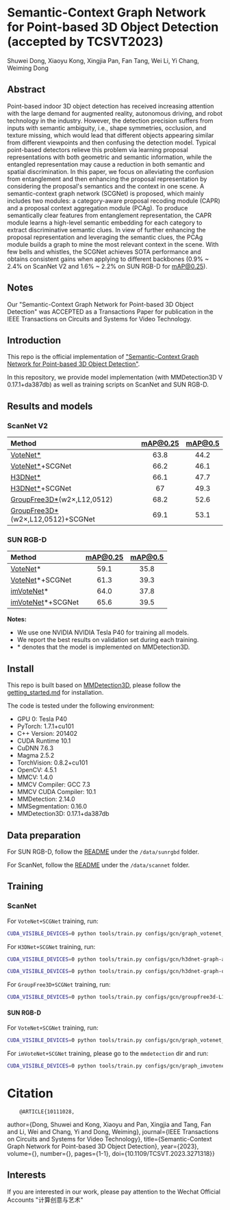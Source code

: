 # Semantic-Context Graph Network for Point-based 3D Object Detection (accepted by TCSVT2023)
Shuwei Dong, Xiaoyu Kong, Xingjia Pan, Fan Tang, Wei Li, Yi Chang, Weiming Dong

## Abstract

Point-based  indoor 3D object detection has received increasing attention with the large demand for augmented reality, autonomous driving, and robot technology in the industry. However, the detection precision suffers from inputs with semantic ambiguity, i.e., shape symmetries, occlusion, and texture missing, which would lead that different objects appearing similar from different viewpoints and then confusing the detection model. Typical point-based detectors relieve this problem via learning proposal representations with both geometric and semantic information, while the entangled representation may cause a reduction in both semantic and spatial discrimination. In this paper, we focus on alleviating the confusion from entanglement and then enhancing the proposal representation by considering the proposal's semantics and the context in one scene. A semantic-context graph network (SCGNet) is proposed, which mainly includes two modules: a category-aware proposal recoding module (CAPR) and a proposal context aggregation module (PCAg). To produce semantically clear features from entanglement representation, the CAPR module learns a high-level semantic embedding for each category to extract discriminative semantic clues. In view of further enhancing the proposal representation and leveraging the semantic clues, the PCAg module builds a graph to mine the most relevant context in the scene. With few bells and whistles, the SCGNet achieves SOTA performance and obtains consistent gains when applying to different backbones (0.9% ~ 2.4% on ScanNet V2 and 1.6% ~ 2.2% on SUN RGB-D for mAP@0.25).

 

## Notes
Our "Semantic-Context Graph Network for Point-based 3D Object Detection" was ACCEPTED as a Transactions Paper for publication in the IEEE Transactions on Circuits and Systems for Video Technology.


## Introduction

This repo is the official implementation of ["Semantic-Context Graph Network for Point-based 3D Object Detection"](http://ivc.ia.ac.cn/papers/SCGNet).

In this repository, we provide model implementation (with MMDetection3D V 0.17.1+da387db) as well as training scripts on ScanNet and SUN RGB-D.

## Results and models

### ScanNet V2

|Method | mAP@0.25 | mAP@0.5 |
|:---|:---:|:---:|
|[VoteNet*](https://arxiv.org/abs/1904.09664)       | 63.8 | 44.2 | 
|[VoteNet*](https://arxiv.org/abs/1904.09664)+SCGNet| 66.2 | 46.1 | 
|[H3DNet*](https://arxiv.org/abs/2006.05682)       | 66.1 | 47.7 | 
|[H3DNet*](https://arxiv.org/abs/2006.05682)+SCGNet | 67 | 49.3 | 
|[GroupFree3D*](https://arxiv.org/abs/2006.05682)(w2×,L12,0512) | 68.2 | 52.6 |
|[GroupFree3D*](https://arxiv.org/abs/2006.05682)(w2×,L12,0512)+SCGNet | 69.1 | 53.1 | 


### SUN RGB-D

|Method | mAP@0.25 | mAP@0.5 |
|:---|:---:|:---:|
|[VoteNet](https://arxiv.org/abs/1904.09664)*       | 59.1 | 35.8 |
|[VoteNet](https://arxiv.org/abs/1904.09664)*+SCGNet| 61.3 | 39.3 | 
|[imVoteNet](https://arxiv.org/abs/2001.10692)*| 64.0 | 37.8 |  
|[imVoteNet](https://arxiv.org/abs/2001.10692)*+SCGNet| 65.6 | 39.5 | 

**Notes:**

-  We use one NVIDIA NVIDIA Tesla P40 for training all models.
-  We report the best results on validation set during each training. 
-  \* denotes that the model is implemented on MMDetection3D.

## Install

This repo is built based on [MMDetection3D](V0.17.1), please follow the [getting_started.md](https://github.com/open-mmlab/mmdetection3ddocs/getting_started.md) for installation.

The code is tested under the following environment:
- GPU 0: Tesla P40
- PyTorch: 1.7.1+cu101
- C++ Version: 201402
- CUDA Runtime 10.1
- CuDNN 7.6.3
- Magma 2.5.2
- TorchVision: 0.8.2+cu101
- OpenCV: 4.5.1
- MMCV: 1.4.0
- MMCV Compiler: GCC 7.3
- MMCV CUDA Compiler: 10.1
- MMDetection: 2.14.0
- MMSegmentation: 0.16.0
- MMDetection3D: 0.17.1+da387db

## Data preparation

For SUN RGB-D, follow the [README](https://github.com/open-mmlab/mmdetection3d/data/sunrgbd/README.md) under the `/data/sunrgbd` folder.

For ScanNet, follow the [README](https://github.com/open-mmlab/mmdetection3d/data/scannet/README.md) under the `/data/scannet` folder.


## Training 

### ScanNet

For `VoteNet+SCGNet` training, run:

```bash
CUDA_VISIBLE_DEVICES=0 python tools/train.py configs/gcn/graph_votenet_iou.py
```

For `H3DNet+SCGNet` training, run:

```bash
CUDA_VISIBLE_DEVICES=0 python tools/train.py configs/gcn/h3dnet-graph-all-vote.py
```

```bash
CUDA_VISIBLE_DEVICES=0 python tools/train.py configs/gcn/h3dnet-graph-only-vote.py
```

For `GroupFree3D+SCGNet` training, run:

```bash
CUDA_VISIBLE_DEVICES=0 python tools/train.py configs/gcn/groupfree3d-L12O512w2x_graph_scannet.py
```


#### SUN RGB-D

For `VoteNet+SCGNet` training, run:

```bash
CUDA_VISIBLE_DEVICES=0 python tools/train.py configs/gcn/graph_votenet_sunrgbd_iou.py
```

For `imVoteNet+SCGNet` training, please go to the `mmdetection` dir and run:

```bash
CUDA_VISIBLE_DEVICES=0 python tools/train.py configs/gcn/graph_imvotenet-stage2_16x8_sunrgbd-3d-10class.py
```
# Citation
        @ARTICLE{10111028,
  author={Dong, Shuwei and Kong, Xiaoyu and Pan, Xingjia and Tang, Fan and Li, Wei and Chang, Yi and Dong, Weiming},
  journal={IEEE Transactions on Circuits and Systems for Video Technology}, 
  title={Semantic-Context Graph Network for Point-based 3D Object Detection}, 
  year={2023},
  volume={},
  number={},
  pages={1-1},
  doi={10.1109/TCSVT.2023.3271318}}


## Interests
If you are interested in our work, please pay attention to the Wechat Official Accounts "计算创意与艺术"



